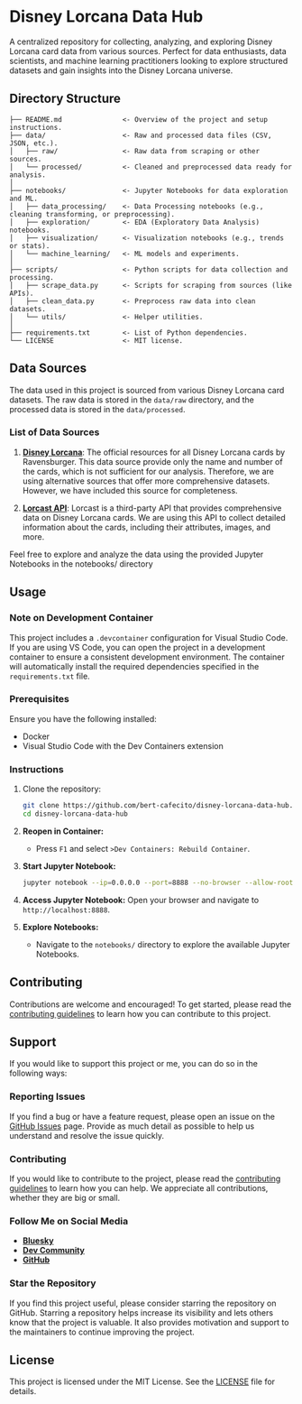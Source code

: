 # Disney Lorcana Data Hub

A centralized repository for collecting, analyzing, and exploring Disney Lorcana card data from various sources. Perfect for data enthusiasts, data scientists, and machine learning practitioners looking to explore structured datasets and gain insights into the Disney Lorcana universe.

## Directory Structure

``` plaintext
├── README.md               <- Overview of the project and setup instructions.
├── data/                   <- Raw and processed data files (CSV, JSON, etc.).
│   ├── raw/                <- Raw data from scraping or other sources.
│   └── processed/          <- Cleaned and preprocessed data ready for analysis.
│
├── notebooks/              <- Jupyter Notebooks for data exploration and ML.
│   ├── data_processing/    <- Data Processing notebooks (e.g., cleaning transforming, or preprocessing).
│   ├── exploration/        <- EDA (Exploratory Data Analysis) notebooks.
│   ├── visualization/      <- Visualization notebooks (e.g., trends or stats).
│   └── machine_learning/   <- ML models and experiments.
│
├── scripts/                <- Python scripts for data collection and processing.
│   ├── scrape_data.py      <- Scripts for scraping from sources (like APIs).
│   ├── clean_data.py       <- Preprocess raw data into clean datasets.
│   └── utils/              <- Helper utilities.
│
├── requirements.txt        <- List of Python dependencies.
└── LICENSE                 <- MIT license.
```

## Data Sources

The data used in this project is sourced from various Disney Lorcana card datasets. The raw data is stored in the `data/raw` directory, and the processed data is stored in the `data/processed`.

### List of Data Sources

1. [**Disney Lorcana**](https://www.disneylorcana.com/en-US/resources/): The official resources for all Disney Lorcana cards by Ravensburger. This data source provide only the name and number of the cards, which is not sufficient for our analysis. Therefore, we are using alternative sources that offer more comprehensive datasets. However, we have included this source for completeness.

2. [**Lorcast API**](https://lorcast.com/docs/api): Lorcast is a third-party API that provides comprehensive data on Disney Lorcana cards. We are using this API to collect detailed information about the cards, including their attributes, images, and more.

Feel free to explore and analyze the data using the provided Jupyter Notebooks in the notebooks/ directory

## Usage

### Note on Development Container

This project includes a `.devcontainer` configuration for Visual Studio Code. If you are using VS Code, you can open the project in a development container to ensure a consistent development environment. The container will automatically install the required dependencies specified in the `requirements.txt` file.

### Prerequisites

Ensure you have the following installed:

- Docker
- Visual Studio Code with the Dev Containers extension

### Instructions

1. Clone the repository:
    ```sh
    git clone https://github.com/bert-cafecito/disney-lorcana-data-hub.git
    cd disney-lorcana-data-hub
    ```

2. **Reopen in Container:**
    - Press `F1` and select `>Dev Containers: Rebuild Container`.

3. **Start Jupyter Notebook:**
    ```sh
    jupyter notebook --ip=0.0.0.0 --port=8888 --no-browser --allow-root
    ```

4. **Access Jupyter Notebook:**
    Open your browser and navigate to `http://localhost:8888`.

5. **Explore Notebooks:**
    - Navigate to the `notebooks/` directory to explore the available Jupyter Notebooks.

## Contributing

Contributions are welcome and encouraged! To get started, please read the [contributing guidelines](CONTRIBUTING.md) to learn how you can contribute to this project.

## Support

If you would like to support this project or me, you can do so in the following ways:

### Reporting Issues

If you find a bug or have a feature request, please open an issue on the [GitHub Issues](https://github.com/bert-cafecito/disney-lorcana-data-hub/issues) page. Provide as much detail as possible to help us understand and resolve the issue quickly.

### Contributing

If you would like to contribute to the project, please read the [contributing guidelines](CONTRIBUTING.md) to learn how you can help. We appreciate all contributions, whether they are big or small.

### Follow Me on Social Media

- [**Bluesky**](https://bsky.app/profile/bert-cafecito.bsky.social)
- [**Dev Community**](https://dev.to/bert-cafecito)
- [**GitHub**](https://github.com/bert-cafecito)


### Star the Repository

If you find this project useful, please consider starring the repository on GitHub. Starring a repository helps increase its visibility and lets others know that the project is valuable. It also provides motivation and support to the maintainers to continue improving the project.

## License

This project is licensed under the MIT License. See the [LICENSE](LICENSE) file for details.